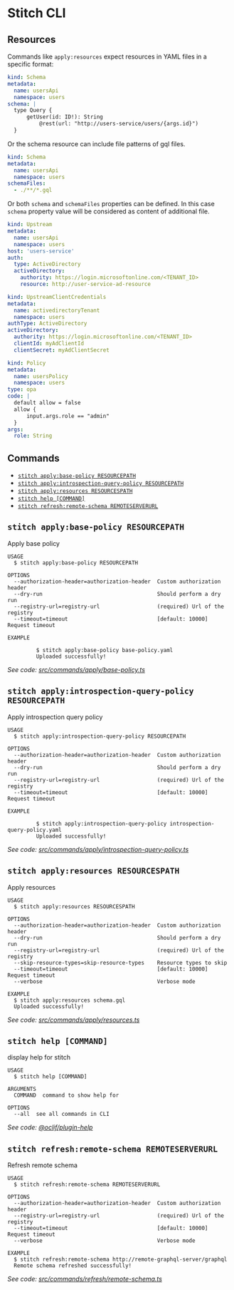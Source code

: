# Stitch CLI

## Resources

Commands like `apply:resources` expect resources in YAML files in a specific format:

```yaml
kind: Schema
metadata:
  name: usersApi
  namespace: users
schema: |
  type Query {
      getUser(id: ID!): String
          @rest(url: "http://users-service/users/{args.id}")
  }
```

Or the schema resource can include file patterns of gql files.

```yaml
kind: Schema
metadata:
  name: usersApi
  namespace: users
schemaFiles:
  - ./**/*.gql
```

Or both `schema` and `schemaFiles` properties can be defined. In this case `schema` property value will be considered as content of additional file.

```yaml
kind: Upstream
metadata:
  name: usersApi
  namespace: users
host: 'users-service'
auth:
  type: ActiveDirectory
  activeDirectory:
    authority: https://login.microsoftonline.com/<TENANT_ID>
    resource: http://user-service-ad-resource
```

```yaml
kind: UpstreamClientCredentials
metadata:
  name: activedirectoryTenant
  namespace: users
authType: ActiveDirectory
activeDirectory:
  authority: https://login.microsoftonline.com/<TENANT_ID>
  clientId: myAdClientId
  clientSecret: myAdClientSecret
```

```yaml
kind: Policy
metadata:
  name: usersPolicy
  namespace: users
type: opa
code: |
  default allow = false
  allow {
      input.args.role == "admin"
  }
args:
  role: String
```

## Commands

<!-- commands -->

- [`stitch apply:base-policy RESOURCEPATH`](#stitch-applybase-policy-resourcepath)
- [`stitch apply:introspection-query-policy RESOURCEPATH`](#stitch-applyintrospection-query-policy-resourcepath)
- [`stitch apply:resources RESOURCESPATH`](#stitch-applyresources-resourcespath)
- [`stitch help [COMMAND]`](#stitch-help-command)
- [`stitch refresh:remote-schema REMOTESERVERURL`](#stitch-refreshremote-schema-remoteserverurl)

## `stitch apply:base-policy RESOURCEPATH`

Apply base policy

```
USAGE
  $ stitch apply:base-policy RESOURCEPATH

OPTIONS
  --authorization-header=authorization-header  Custom authorization header
  --dry-run                                    Should perform a dry run
  --registry-url=registry-url                  (required) Url of the registry
  --timeout=timeout                            [default: 10000] Request timeout

EXAMPLE

         $ stitch apply:base-policy base-policy.yaml
         Uploaded successfully!
```

_See code: [src/commands/apply/base-policy.ts](https://github.com/Soluto/stitch/blob/v0.0.17/src/commands/apply/base-policy.ts)_

## `stitch apply:introspection-query-policy RESOURCEPATH`

Apply introspection query policy

```
USAGE
  $ stitch apply:introspection-query-policy RESOURCEPATH

OPTIONS
  --authorization-header=authorization-header  Custom authorization header
  --dry-run                                    Should perform a dry run
  --registry-url=registry-url                  (required) Url of the registry
  --timeout=timeout                            [default: 10000] Request timeout

EXAMPLE

         $ stitch apply:introspection-query-policy introspection-query-policy.yaml
         Uploaded successfully!
```

_See code: [src/commands/apply/introspection-query-policy.ts](https://github.com/Soluto/stitch/blob/v0.0.17/src/commands/apply/introspection-query-policy.ts)_

## `stitch apply:resources RESOURCESPATH`

Apply resources

```
USAGE
  $ stitch apply:resources RESOURCESPATH

OPTIONS
  --authorization-header=authorization-header  Custom authorization header
  --dry-run                                    Should perform a dry run
  --registry-url=registry-url                  (required) Url of the registry
  --skip-resource-types=skip-resource-types    Resource types to skip
  --timeout=timeout                            [default: 10000] Request timeout
  --verbose                                    Verbose mode

EXAMPLE
  $ stitch apply:resources schema.gql
  Uploaded successfully!
```

_See code: [src/commands/apply/resources.ts](https://github.com/Soluto/stitch/blob/v0.0.17/src/commands/apply/resources.ts)_

## `stitch help [COMMAND]`

display help for stitch

```
USAGE
  $ stitch help [COMMAND]

ARGUMENTS
  COMMAND  command to show help for

OPTIONS
  --all  see all commands in CLI
```

_See code: [@oclif/plugin-help](https://github.com/oclif/plugin-help/blob/v3.2.2/src/commands/help.ts)_

## `stitch refresh:remote-schema REMOTESERVERURL`

Refresh remote schema

```
USAGE
  $ stitch refresh:remote-schema REMOTESERVERURL

OPTIONS
  --authorization-header=authorization-header  Custom authorization header
  --registry-url=registry-url                  (required) Url of the registry
  --timeout=timeout                            [default: 10000] Request timeout
  --verbose                                    Verbose mode

EXAMPLE
  $ stitch refresh:remote-schema http://remote-graphql-server/graphql
  Remote schema refreshed successfully!
```

_See code: [src/commands/refresh/remote-schema.ts](https://github.com/Soluto/stitch/blob/v0.0.17/src/commands/refresh/remote-schema.ts)_

<!-- commandsstop -->
